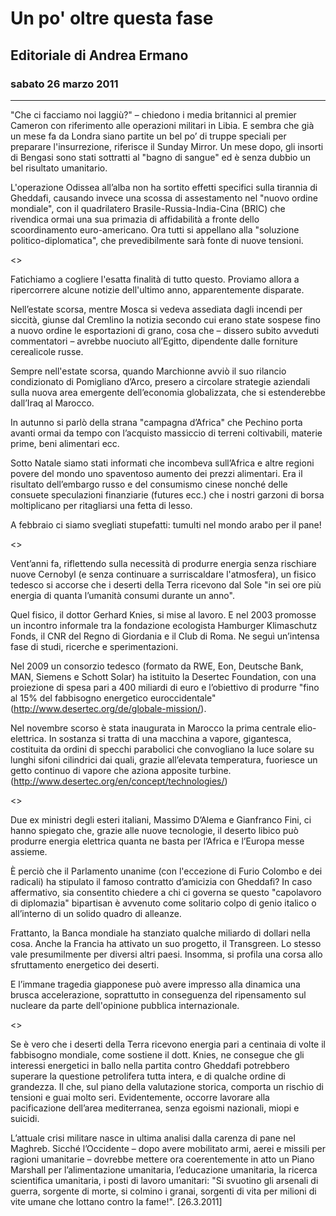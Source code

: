 # Un po' oltre questa fase  
## Editoriale di Andrea Ermano  
### sabato 26 marzo 2011  
---------


"Che ci facciamo noi laggiù?" – chiedono i media britannici al premier Cameron con riferimento alle operazioni militari in Libia. E sembra che già un mese fa da Londra siano partite un bel po’ di truppe speciali per preparare l'insurrezione, riferisce il Sunday Mirror. Un mese dopo, gli insorti di Bengasi sono stati sottratti al "bagno di sangue" ed è senza dubbio un bel risultato umanitario.

L'operazione Odissea all’alba non ha sortito effetti specifici sulla tirannia di Gheddafi, causando invece una scossa di assestamento nel "nuovo ordine mondiale", con il quadrilatero Brasile-Russia-India-Cina (BRIC) che rivendica ormai una sua primazia di affidabilità a fronte dello scoordinamento euro-americano. Ora tutti si appellano alla "soluzione politico-diplomatica", che prevedibilmente sarà fonte di nuove tensioni.

<>

Fatichiamo a cogliere l'esatta finalità di tutto questo. Proviamo allora a ripercorrere alcune notizie dell'ultimo anno, apparentemente disparate.

Nell’estate scorsa, mentre Mosca si vedeva assediata dagli incendi per siccità, giunse dal Cremlino la notizia secondo cui erano state sospese fino a nuovo ordine le esportazioni di grano, cosa che – dissero subito avveduti commentatori – avrebbe nuociuto all’Egitto, dipendente dalle forniture cerealicole russe.

Sempre nell'estate scorsa, quando Marchionne avviò il suo rilancio condizionato di Pomigliano d’Arco, presero a circolare strategie aziendali sulla nuova area emergente dell’economia globalizzata, che si estenderebbe dall’Iraq al Marocco.

In autunno si parlò della strana "campagna d’Africa" che Pechino porta avanti ormai da tempo con l’acquisto massiccio di terreni coltivabili, materie prime, beni alimentari ecc.

Sotto Natale siamo stati informati che incombeva sull’Africa e altre regioni povere del mondo uno spaventoso aumento dei prezzi alimentari. Era il risultato dell’embargo russo e del consumismo cinese nonché delle consuete speculazioni finanziarie (futures ecc.) che i nostri garzoni di borsa moltiplicano per ritagliarsi una fetta di lesso.

A febbraio ci siamo svegliati stupefatti: tumulti nel mondo arabo per il pane!

<>

Vent’anni fa, riflettendo sulla necessità di produrre energia senza rischiare nuove Cernobyl (e senza continuare a surriscaldare l'atmosfera), un fisico tedesco si accorse che i deserti della Terra ricevono dal Sole "in sei ore più energia di quanta l’umanità consumi durante un anno".

Quel fisico, il dottor Gerhard Knies, si mise al lavoro. E nel 2003 promosse un incontro informale tra la fondazione ecologista Hamburger Klimaschutz Fonds, il CNR del Regno di Giordania e il Club di Roma. Ne seguì un’intensa fase di studi, ricerche e sperimentazioni.

Nel 2009 un consorzio tedesco (formato da RWE, Eon, Deutsche Bank, MAN, Siemens e Schott Solar) ha istituito la Desertec Foundation, con una proiezione di spesa pari a 400 miliardi di euro e l’obiettivo di produrre "fino al 15% del fabbisogno energetico euroccidentale" (http://www.desertec.org/de/globale-mission/).

Nel novembre scorso è stata inaugurata in Marocco la prima centrale elio-elettrica. In sostanza si tratta di una macchina a vapore, gigantesca, costituita da ordini di specchi parabolici che convogliano la luce solare su lunghi sifoni cilindrici dai quali, grazie all’elevata temperatura, fuoriesce un getto continuo di vapore che aziona apposite turbine. (http://www.desertec.org/en/concept/technologies/)

<>

Due ex ministri degli esteri italiani, Massimo D’Alema e Gianfranco Fini, ci hanno spiegato che, grazie alle nuove tecnologie, il deserto libico può produrre energia elettrica quanta ne basta per l’Africa e l’Europa messe assieme.

È perciò che il Parlamento unanime (con l'eccezione di Furio Colombo e dei radicali) ha stipulato il famoso contratto d’amicizia con Gheddafi? In caso affermativo, sia consentito chiedere a chi ci governa se questo "capolavoro di diplomazia" bipartisan è avvenuto come solitario colpo di genio italico o all’interno di un solido quadro di alleanze.

Frattanto, la Banca mondiale ha stanziato qualche miliardo di dollari nella cosa. Anche la Francia ha attivato un suo progetto, il Transgreen. Lo stesso vale presumilmente per diversi altri paesi. Insomma, si profila una corsa allo sfruttamento energetico dei deserti.

E l’immane tragedia giapponese può avere impresso alla dinamica una brusca accelerazione, soprattutto in conseguenza del ripensamento sul nucleare da parte dell'opinione pubblica internazionale.

<>

Se è vero che i deserti della Terra ricevono energia pari a centinaia di volte il fabbisogno mondiale, come sostiene il dott. Knies, ne consegue che gli interessi energetici in ballo nella partita contro Gheddafi potrebbero superare la questione petrolifera tutta intera, e di qualche ordine di grandezza. Il che, sul piano della valutazione storica, comporta un rischio di tensioni e guai molto seri. Evidentemente, occorre lavorare alla pacificazione dell’area mediterranea, senza egoismi nazionali, miopi e suicidi.

L’attuale crisi militare nasce in ultima analisi dalla carenza di pane nel Maghreb. Sicché l’Occidente – dopo avere mobilitato armi, aerei e missili per ragioni umanitarie – dovrebbe mettere ora coerentemente in atto un Piano Marshall per l’alimentazione umanitaria, l’educazione umanitaria, la ricerca scientifica umanitaria, i posti di lavoro umanitari: "Si svuotino gli arsenali di guerra, sorgente di morte, si colmino i granai, sorgenti di vita per milioni di vite umane che lottano contro la fame!". [26.3.2011] 
